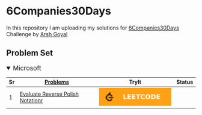 # 6Companies30Days

In this repository I am uploading my solutions for [6Companies30Days](<https://www.youtube.com/watch?v=QUnaBYKQkZU>)  Challenge by [Arsh Goyal](<https://www.linkedin.com/in/arshgoyal/>)

## Problem Set

<details open>
<summary  style="font-size: 1.2em"> Microsoft </summary>

Sr  | [Problems](./Microsoft/README.md)                                                                                      | TryIt                                                                                                                                     | Status
----|---------------------------------------------------------------------------------------------------------------------------|-------------------------------------------------------------------------------------------------------------------------------------------|---------
1   | [Evaluate Reverse Polish Notationr](./Microsoft/print-anagrams-together.md)                                                     | [![Problem Link](./assets/lc.svg)](https://leetcode.com/problems/evaluate-reverse-polish-notation/)                              | 


</details>
